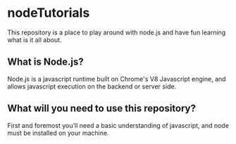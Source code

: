 # nodeTutorials

This repository is a place to play around with node.js and have fun learning what is it all about.

## What is Node.js?

Node.js is a javascript runtime built on Chrome's V8 Javascript engine, and allows javascript execution on the backend or server side.

## What will you need to use this repository?

First and foremost you'll need a basic understanding of javascript, and node must be installed on your machine.
